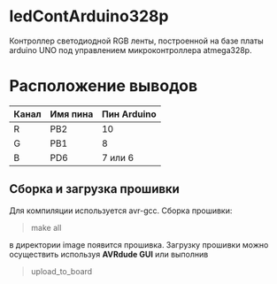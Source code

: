 # ledContArduino328p
Контроллер светодиодной RGB ленты, построенной на базе платы arduino UNO под управлением микроконтроллера atmega328p. 


# Расположение выводов

|Канал        |Имя пина        |Пин Arduino    |
|-------------|----------------|---------------|
|R            |PB2             |10             |
|G            |PB1             |8              |
|B            |PD6             |7 или 6        |

## Сборка и загрузка прошивки

Для компиляции используется avr-gcc.
Сборка прошивки:
> make all

в директории image появится прошивка. Загрузку прошивки можно осуществить используя **AVRdude GUI** или выполнив 
>upload_to_board

